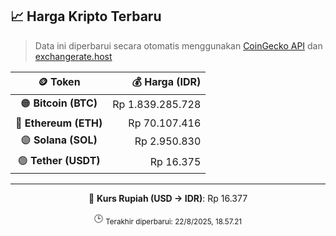 

<!-- HARGA_KRIPTO -->
## 📈 Harga Kripto Terbaru

> Data ini diperbarui secara otomatis menggunakan [CoinGecko API](https://www.coingecko.com/) dan [exchangerate.host](https://exchangerate.host/)

<div align="center">

| 🪙 Token | 💰 Harga (IDR) |
|:------:|---------------:|
| 🟠 **Bitcoin (BTC)**   | Rp 1.839.285.728 |
| 🔵 **Ethereum (ETH)**  | Rp 70.107.416 |
| 🟣 **Solana (SOL)**    | Rp 2.950.830 |
| 🟢 **Tether (USDT)**   | Rp 16.375 |

---

💱 **Kurs Rupiah (USD → IDR)**: Rp 16.377

🕒 <sub>Terakhir diperbarui: 22/8/2025, 18.57.21</sub>

</div>
<!-- /HARGA_KRIPTO -->